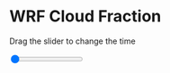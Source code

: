 <h1>WRF  Cloud Fraction </h1>
<p>Drag the slider to change the time</p>

<div class="slidecontainer">
<input oninput='setImage(this)' class="slider" type="range" min="0" max="37" value="0" step="1" />
<img id='img'/>
</div>

<script>
var img = document.getElementById('img');
var img_array = ['/assets/images/wrf/cf_wrfout_d01_2020-07-05_12:00:00.png',
'/assets/images/wrf/cf_wrfout_d01_2020-07-05_13:00:00.png',
'/assets/images/wrf/cf_wrfout_d01_2020-07-05_14:00:00.png',
'/assets/images/wrf/cf_wrfout_d01_2020-07-05_15:00:00.png',
'/assets/images/wrf/cf_wrfout_d01_2020-07-05_16:00:00.png',
'/assets/images/wrf/cf_wrfout_d01_2020-07-05_17:00:00.png',
'/assets/images/wrf/cf_wrfout_d01_2020-07-05_18:00:00.png',
'/assets/images/wrf/cf_wrfout_d01_2020-07-05_19:00:00.png',
'/assets/images/wrf/cf_wrfout_d01_2020-07-05_20:00:00.png',
'/assets/images/wrf/cf_wrfout_d01_2020-07-05_21:00:00.png',
'/assets/images/wrf/cf_wrfout_d01_2020-07-05_22:00:00.png',
'/assets/images/wrf/cf_wrfout_d01_2020-07-05_23:00:00.png',
'/assets/images/wrf/cf_wrfout_d01_2020-07-06_00:00:00.png',
'/assets/images/wrf/cf_wrfout_d01_2020-07-06_01:00:00.png',
'/assets/images/wrf/cf_wrfout_d01_2020-07-06_02:00:00.png',
'/assets/images/wrf/cf_wrfout_d01_2020-07-06_03:00:00.png',
'/assets/images/wrf/cf_wrfout_d01_2020-07-06_04:00:00.png',
'/assets/images/wrf/cf_wrfout_d01_2020-07-06_05:00:00.png',
'/assets/images/wrf/cf_wrfout_d01_2020-07-06_06:00:00.png',
'/assets/images/wrf/cf_wrfout_d01_2020-07-06_07:00:00.png',
'/assets/images/wrf/cf_wrfout_d01_2020-07-06_08:00:00.png',
'/assets/images/wrf/cf_wrfout_d01_2020-07-06_09:00:00.png',
'/assets/images/wrf/cf_wrfout_d01_2020-07-06_10:00:00.png',
'/assets/images/wrf/cf_wrfout_d01_2020-07-06_11:00:00.png',
'/assets/images/wrf/cf_wrfout_d01_2020-07-06_12:00:00.png',
'/assets/images/wrf/cf_wrfout_d01_2020-07-06_13:00:00.png',
'/assets/images/wrf/cf_wrfout_d01_2020-07-06_14:00:00.png',
'/assets/images/wrf/cf_wrfout_d01_2020-07-06_15:00:00.png',
'/assets/images/wrf/cf_wrfout_d01_2020-07-06_16:00:00.png',
'/assets/images/wrf/cf_wrfout_d01_2020-07-06_17:00:00.png',
'/assets/images/wrf/cf_wrfout_d01_2020-07-06_18:00:00.png',
'/assets/images/wrf/cf_wrfout_d01_2020-07-06_19:00:00.png',
'/assets/images/wrf/cf_wrfout_d01_2020-07-06_20:00:00.png',
'/assets/images/wrf/cf_wrfout_d01_2020-07-06_21:00:00.png',
'/assets/images/wrf/cf_wrfout_d01_2020-07-06_22:00:00.png',
'/assets/images/wrf/cf_wrfout_d01_2020-07-06_23:00:00.png',
'/assets/images/wrf/cf_wrfout_d01_2020-07-07_00:00:00.png',];
function setImage(obj)
{
        var value = obj.value;
        img.src = img_array[value];

}
</script>

